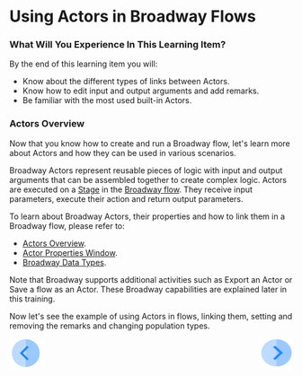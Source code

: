 # Using Actors in Broadway Flows

### What Will You Experience In This Learning Item?

By the end of this learning item you will:

- Know about the different types of links between Actors.
- Know how to edit input and output arguments and add remarks.
- Be familiar with the most used built-in Actors.

### Actors Overview

Now that you know how to create and run a Broadway flow, let's learn more about Actors and how they can be used in various scenarios.

Broadway Actors represent reusable pieces of logic with input and output arguments that can be assembled together to create complex logic. Actors are executed on a [Stage](/articles/19_Broadway/19_broadway_flow_stages.md) in the [Broadway flow](/articles/19_Broadway/02a_broadway_flow_overview.md). They receive input parameters, execute their action and return output parameters. 

To learn about Broadway Actors, their properties and how to link them in a Broadway flow, please refer to:

* [Actors Overview](/articles/19_Broadway/03_broadway_actor.md).
* [Actor Properties Window](/articles/19_Broadway/03_broadway_actor_window.md).
* [Broadway Data Types](/articles/19_Broadway/05_data_types.md).

Note that Broadway supports additional activities such as Export an Actor or Save a flow as an Actor. These Broadway capabilities are explained later in this training.



Now let's see the example of using Actors in flows, linking them, setting and removing the remarks and changing population types.

[![Previous](/articles/images/Previous.png)](07a_broadway_flow_add_condition_exercise_solution.md)[<img align="right" width="60" height="54" src="/articles/images/Next.png">](08a_using_actors_in_boadway_flows_example.md)

